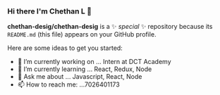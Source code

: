 ### Hi there I'm Chethan L  👋


**chethan-desig/chethan-desig** is a ✨ _special_ ✨ repository because its `README.md` (this file) appears on your GitHub profile.

Here are some ideas to get you started:

- 🔭 I’m currently working on ... Intern at DCT Academy
- 🌱 I’m currently learning ... React, Redux, Node
- 💬 Ask me about ... Javascript, React, Node
- 📫 How to reach me: ...7026401173 


